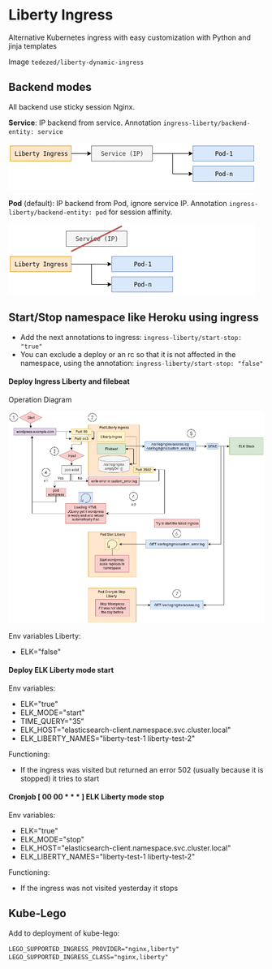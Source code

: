 # Liberty Ingress

Alternative Kubernetes ingress with easy customization with Python and jinja templates

Image `tedezed/liberty-dynamic-ingress`

## Backend modes

All backend use sticky session Nginx.

**Service**: IP backend from service.
Annotation `ingress-liberty/backend-entity: service`

<img src="https://raw.githubusercontent.com/Tedezed/kubernetes-containers-tools/master/tools/images/liberty-services-balancing.png">

**Pod** (default): IP backend from Pod, ignore service IP.
Annotation `ingress-liberty/backend-entity: pod` for session affinity.

<img src="https://raw.githubusercontent.com/Tedezed/kubernetes-containers-tools/master/tools/images/liberty-pods-balancing.png">

## Start/Stop namespace like Heroku using ingress

- Add the next annotations to ingress: `ingress-liberty/start-stop: "true"`
- You can exclude a deploy or an rc so that it is not affected in the namespace, using the annotation: `ingress-liberty/start-stop: "false"`

#### Deploy Ingress Liberty and filebeat

Operation Diagram

<img src="https://raw.githubusercontent.com/Tedezed/kubernetes-containers-tools/master/tools/images/liberty_start-stop.png">

Env variables Liberty:
- ELK="false"

#### Deploy ELK Liberty mode start

Env variables:
- ELK="true"
- ELK_MODE="start"
- TIME_QUERY="35"
- ELK_HOST="elasticsearch-client.namespace.svc.cluster.local"
- ELK_LIBERTY_NAMES="liberty-test-1 liberty-test-2"

Functioning:
- If the ingress was visited but returned an error 502 (usually because it is stopped) it tries to start

#### Cronjob [ 00 00 * * * ] ELK Liberty mode stop

Env variables:
- ELK="true"
- ELK_MODE="stop"
- ELK_HOST="elasticsearch-client.namespace.svc.cluster.local"
- ELK_LIBERTY_NAMES="liberty-test-1 liberty-test-2"

Functioning:
- If the ingress was not visited yesterday it stops

## Kube-Lego

Add to deployment of kube-lego:

```
LEGO_SUPPORTED_INGRESS_PROVIDER="nginx,liberty"
LEGO_SUPPORTED_INGRESS_CLASS="nginx,liberty"
```